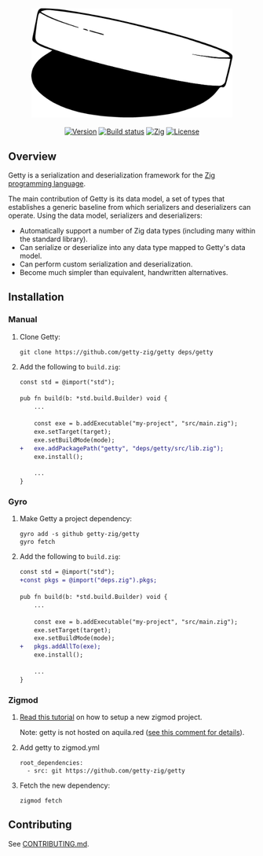 <br/>

<p align="center">
  <img alt="Getty" src="https://github.com/getty-zig/logo/blob/main/getty-solid.svg" width="410px">
  <br/>
  <br/>
  <a href="https://github.com/getty-zig/getty/releases/latest"><img alt="Version" src="https://img.shields.io/github/v/release/getty-zig/getty?include_prereleases&label=version&style=flat-square"></a>
  <a href="https://github.com/getty-zig/getty/actions/workflows/ci.yml"><img alt="Build status" src="https://img.shields.io/github/workflow/status/getty-zig/getty/ci?style=flat-square" /></a>
  <a href="https://ziglang.org/download"><img alt="Zig" src="https://img.shields.io/badge/zig-master-fd9930.svg?style=flat-square"></a>
  <a href="https://github.com/getty-zig/getty/blob/main/LICENSE"><img alt="License" src="https://img.shields.io/badge/license-MIT-blue?style=flat-square"></a>
</p>

## Overview

Getty is a serialization and deserialization framework for the [Zig programming
language](https://ziglang.org).

The main contribution of Getty is its data model, a set of types that
establishes a generic baseline from which serializers and deserializers can
operate. Using the data model, serializers and deserializers:

- Automatically support a number of Zig data types (including many within the standard library).
- Can serialize or deserialize into any data type mapped to Getty's data model.
- Can perform custom serialization and deserialization.
- Become much simpler than equivalent, handwritten alternatives.

## Installation

### Manual

1. Clone Getty:

    ```
    git clone https://github.com/getty-zig/getty deps/getty
    ```

2. Add the following to `build.zig`:

    ```diff
    const std = @import("std");

    pub fn build(b: *std.build.Builder) void {
        ...

        const exe = b.addExecutable("my-project", "src/main.zig");
        exe.setTarget(target);
        exe.setBuildMode(mode);
    +   exe.addPackagePath("getty", "deps/getty/src/lib.zig");
        exe.install();

        ...
    }
    ```

### Gyro

1. Make Getty a project dependency:

    ```
    gyro add -s github getty-zig/getty
    gyro fetch
    ```

2. Add the following to `build.zig`:

    ```diff
    const std = @import("std");
    +const pkgs = @import("deps.zig").pkgs;

    pub fn build(b: *std.build.Builder) void {
        ...

        const exe = b.addExecutable("my-project", "src/main.zig");
        exe.setTarget(target);
        exe.setBuildMode(mode);
    +   pkgs.addAllTo(exe);
        exe.install();

        ...
    }
    ```

### Zigmod

1. [Read this tutorial](https://nektro.github.io/zigmod/tutorial.html) on how to setup a new zigmod project.

    Note: getty is not hosted on aquila.red ([see this comment for details](https://github.com/nektro/zigmod/issues/63#issuecomment-1063205053)).

1. Add getty to zigmod.yml

    ```
    root_dependencies:
      - src: git https://github.com/getty-zig/getty
    ```

1. Fetch the new dependency:

    ```
    zigmod fetch
    ```

## Contributing

See [CONTRIBUTING.md](CONTRIBUTING.md).
